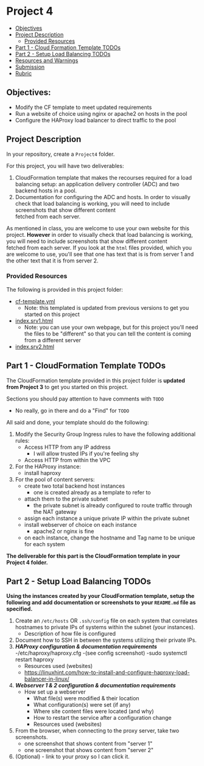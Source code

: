 # Project 4

- [Objectives](#Objectives)
- [Project Description](#Project-Description)
  - [Provided Resources](#Provided-Resources)
- [Part 1 - Cloud Formation Template TODOs](#Part-1---Cloud-Formation-Template-TODOs)
- [Part 2 - Setup Load Balancing TODOs](#Part-2---Setup-Load-Balancing-TODOs)
- [Resources and Warnings](#Resources-and-Warnings)
- [Submission](#Submission)
- [Rubric](Rubric.md)

## Objectives:

- Modify the CF template to meet updated requirements
- Run a website of choice using nginx or apache2 on hosts in the pool
- Configure the HAProxy load balancer to direct traffic to the pool

## Project Description

In your repository, create a `Project4` folder.

For this project, you will have two deliverables:

1. CloudFormation template that makes the recourses required for a load balancing setup: an application delivery controller (ADC) and two backend hosts in a pool.
2. Documentation for configuring the ADC and hosts. In order to visually check that load balancing is working, you will need to include screenshots that show different content  
   fetched from each server.

As mentioned in class, you are welcome to use your own website for this project. **However** in order to visually check that load balancing is working, you will need to include screenshots that show different content  
fetched from each server. If you look at the `html` files provided, which you are welcome to use, you'll see that one has text that is is from server 1 and the other text that it is from server 2.

### Provided Resources

The following is provided in this project folder:

- [cf-template.yml](cf-template.yml)
  - Note: this templated is updated from previous versions to get you started on this project
- [index.srv1.html](index.srv1.html)
  - Note: you can use your own webpage, but for this project you'll need the files to be "different" so that you can tell the content is coming from a different server
- [index.srv2.html](index.srv2.html)

## Part 1 - CloudFormation Template TODOs

The CloudFormation template provided in this project folder is **updated from Project 3** to get you started on this project.

Sections you should pay attention to have comments with `TODO`

- No really, go in there and do a "Find" for `TODO`

All said and done, your template should do the following:

1. Modify the Security Group Ingress rules to have the following additional rules:
   - Access HTTP from any IP address
     - I will allow trusted IPs if you're feeling shy
   - Access HTTP from within the VPC
2. For the HAProxy instance:
   - install haproxy
3. For the pool of content servers:
   - create two total backend host instances
     - one is created already as a template to refer to
   - attach them to the private subnet
     - the private subnet is already configured to route traffic through the NAT gateway
   - assign each instance a unique private IP within the private subnet
   - install webserver of choice on each instance
     - apache2 or nginx is fine
   - on each instance, change the hostname and Tag name to be unique for each system

**The deliverable for this part is the CloudFormation template in your Project 4 folder.**

## Part 2 - Setup Load Balancing TODOs

**Using the instances created by your CloudFormation template, setup the following and add documentation or screenshots to your `README.md` file as specified.**

1. Create an `/etc/hosts` OR `.ssh/config` file on each system that correlates hostnames to private IPs of systems within the subnet (your instances).
   - Description of how file is configured
2. Document how to SSH in between the systems utilizing their private IPs.
3. **_HAProxy configuration & documentation requirements_**
   -/etc/haproxy/haproxy.cfg
   -(see config screenshot)
   -sudo systemctl restart haproxy
   - Resources used (websites)
   - https://linuxhint.com/how-to-install-and-configure-haproxy-load-balancer-in-linux/
4. **_Webserver 1 & 2 configuration & documentation requirements_**
   - How set up a webserver
     - What file(s) were modified & their location
     - What configuration(s) were set (if any)
     - Where site content files were located (and why)
     - How to restart the service after a configuration change
     - Resources used (websites)
5. From the browser, when connecting to the proxy server, take two screenshots.
   - one screenshot that shows content from "server 1"
   - one screenshot that shows content from "server 2"
6. (Optional) - link to your proxy so I can click it.
